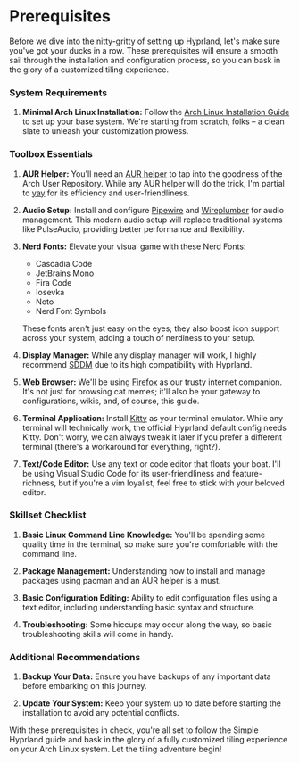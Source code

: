 

# Prerequisites
Before we dive into the nitty-gritty of setting up Hyprland, let's make sure you've got your ducks in a row. These prerequisites will ensure a smooth sail through the installation and configuration process, so you can bask in the glory of a customized tiling experience.

### System Requirements
1. **Minimal Arch Linux Installation:** Follow the [Arch Linux Installation Guide](https://wiki.archlinux.org/title/Installation_guide) to set up your base system. We're starting from scratch, folks – a clean slate to unleash your customization prowess.

### Toolbox Essentials
1. **AUR Helper:** You'll need an [AUR helper](https://wiki.archlinux.org/title/AUR_helpers) to tap into the goodness of the Arch User Repository. While any AUR helper will do the trick, I'm partial to [yay](https://aur.archlinux.org/packages/yay) for its efficiency and user-friendliness.

2. **Audio Setup:** Install and configure [Pipewire](https://wiki.archlinux.org/title/PipeWire) and [Wireplumber](https://wiki.archlinux.org/title/WirePlumber) for audio management. This modern audio setup will replace traditional systems like PulseAudio, providing better performance and flexibility.

3. **Nerd Fonts:** Elevate your visual game with these Nerd Fonts:
    * Cascadia Code
    * JetBrains Mono
    * Fira Code
    * Iosevka
    * Noto
    * Nerd Font Symbols
    
    These fonts aren't just easy on the eyes; they also boost icon support across your system, adding a touch of nerdiness to your setup.

4. **Display Manager:** While any display manager will work, I highly recommend [SDDM](https://wiki.archlinux.org/title/SDDM) due to its high compatibility with Hyprland. 

5. **Web Browser:** We'll be using [Firefox](https://wiki.archlinux.org/title/firefox) as our trusty internet companion. It's not just for browsing cat memes; it'll also be your gateway to configurations, wikis, and, of course, this guide.

6. **Terminal Application:** Install [Kitty](https://wiki.archlinux.org/title/Kitty) as your terminal emulator. While any terminal will technically work, the official Hyprland default config needs Kitty. Don't worry, we can always tweak it later if you prefer a different terminal (there's a workaround for everything, right?).

7. **Text/Code Editor:** Use any text or code editor that floats your boat. I'll be using Visual Studio Code for its user-friendliness and feature-richness, but if you're a vim loyalist, feel free to stick with your beloved editor.

### Skillset Checklist
1. **Basic Linux Command Line Knowledge:** You'll be spending some quality time in the terminal, so make sure you're comfortable with the command line.

2. **Package Management:** Understanding how to install and manage packages using pacman and an AUR helper is a must.

3. **Basic Configuration Editing:** Ability to edit configuration files using a text editor, including understanding basic syntax and structure.

4. **Troubleshooting:** Some hiccups may occur along the way, so basic troubleshooting skills will come in handy.

### Additional Recommendations
1. **Backup Your Data:** Ensure you have backups of any important data before embarking on this journey.

2. **Update Your System:** Keep your system up to date before starting the installation to avoid any potential conflicts.

With these prerequisites in check, you're all set to follow the Simple Hyprland guide and bask in the glory of a fully customized tiling experience on your Arch Linux system. Let the tiling adventure begin!
